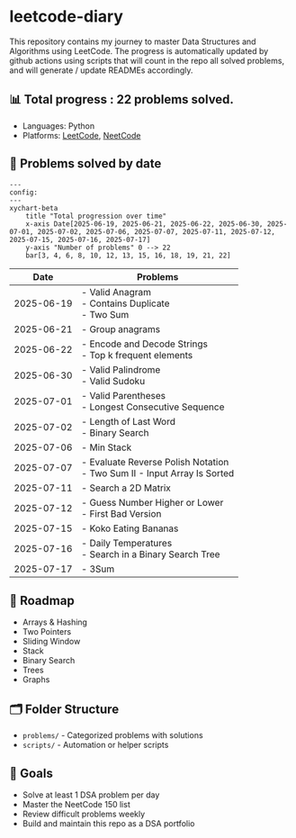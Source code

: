 # leetcode-diary

This repository contains my journey to master Data Structures and Algorithms using LeetCode.
The progress is automatically updated by github actions using scripts that will count in the repo all solved problems,
and will generate / update READMEs accordingly.

## 📊 Total progress : 22 problems solved.

- Languages: Python
- Platforms: [LeetCode](https://leetcode.com/), [NeetCode](https://neetcode.io/)

## 📅 Problems solved by date

```mermaid
---
config:
---
xychart-beta
    title "Total progression over time"
    x-axis Date[2025-06-19, 2025-06-21, 2025-06-22, 2025-06-30, 2025-07-01, 2025-07-02, 2025-07-06, 2025-07-07, 2025-07-11, 2025-07-12, 2025-07-15, 2025-07-16, 2025-07-17]
    y-axis "Number of problems" 0 --> 22
    bar[3, 4, 6, 8, 10, 12, 13, 15, 16, 18, 19, 21, 22]
```

| Date | Problems |
|------|----------|
| 2025-06-19 | - Valid Anagram<br>- Contains Duplicate<br>- Two Sum |
| 2025-06-21 | - Group anagrams |
| 2025-06-22 | - Encode and Decode Strings<br>- Top k frequent elements |
| 2025-06-30 | - Valid Palindrome<br>- Valid Sudoku |
| 2025-07-01 | - Valid Parentheses<br>- Longest Consecutive Sequence |
| 2025-07-02 | - Length of Last Word<br>- Binary Search |
| 2025-07-06 | - Min Stack |
| 2025-07-07 | - Evaluate Reverse Polish Notation<br>- Two Sum II - Input Array Is Sorted |
| 2025-07-11 | - Search a 2D Matrix |
| 2025-07-12 | - Guess Number Higher or Lower<br>- First Bad Version |
| 2025-07-15 | - Koko Eating Bananas |
| 2025-07-16 | - Daily Temperatures<br>- Search in a Binary Search Tree |
| 2025-07-17 | - 3Sum |

## 🧭 Roadmap

- Arrays & Hashing
- Two Pointers
- Sliding Window
- Stack
- Binary Search
- Trees
- Graphs

## 🗂️ Folder Structure

- `problems/` - Categorized problems with solutions
- `scripts/` - Automation or helper scripts

## 📌 Goals

- Solve at least 1 DSA problem per day
- Master the NeetCode 150 list
- Review difficult problems weekly
- Build and maintain this repo as a DSA portfolio